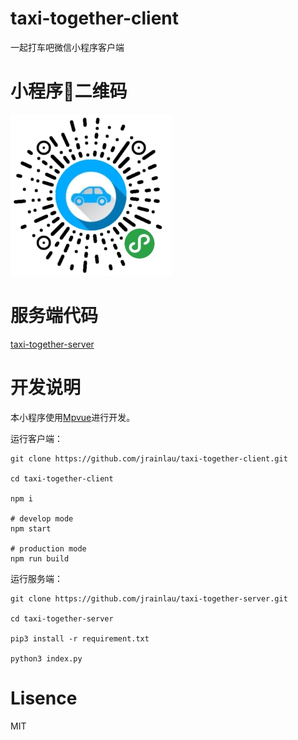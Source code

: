 # taxi-together-client
一起打车吧微信小程序客户端

# 小程序二维码
![](./qrcode.jpg)

# 服务端代码
[taxi-together-server](https://github.com/jrainlau/taxi-together-server)

# 开发说明
本小程序使用[Mpvue](https://github.com/Meituan-Dianping/mpvue)进行开发。

运行客户端：
```
git clone https://github.com/jrainlau/taxi-together-client.git

cd taxi-together-client

npm i

# develop mode
npm start

# production mode
npm run build
```

运行服务端：
```
git clone https://github.com/jrainlau/taxi-together-server.git

cd taxi-together-server

pip3 install -r requirement.txt

python3 index.py
```

# Lisence
MIT